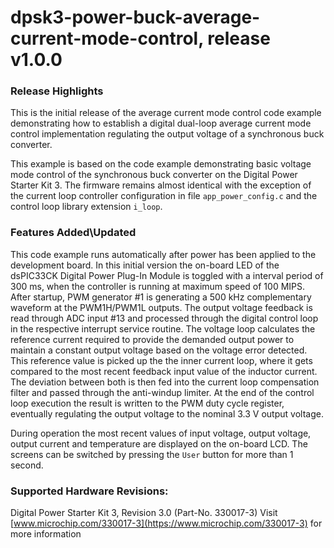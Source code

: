 # dpsk3-power-buck-average-current-mode-control, release v1.0.0

### Release Highlights
This is the initial release of the average current mode control code example demonstrating how to establish a 
digital dual-loop average current mode control implementation regulating the output voltage of a synchronous buck converter. 

This example is based on the code example demonstrating basic voltage mode control of the synchronous buck converter on the 
Digital Power Starter Kit 3. The firmware remains almost identical with the exception of the current loop controller configuration
in file `app_power_config.c` and the control loop library extension `i_loop`.

### Features Added\Updated
This code example runs automatically after power has been applied to the development board. In this initial version 
the on-board LED of the dsPIC33CK Digital Power Plug-In Module is toggled with a interval period of 300 ms, when the 
controller is running at maximum speed of 100 MIPS. After startup, PWM generator #1 is generating a 500 kHz complementary 
waveform at the PWM1H/PWM1L outputs. The output voltage feedback is read through ADC input #13 and processed through the 
digital control loop in the respective interrupt service routine. The voltage loop calculates the reference current required
to provide the demanded output power to maintain a constant output voltage based on the voltage error detected. This reference
value is picked up the the inner current loop, where it gets compared to the most recent feedback input value of the inductor
current. The deviation between both is then fed into the current loop compensation filter and passed through the anti-windup 
limiter. At the end of the control loop execution the result is written to the PWM duty cycle register, eventually regulating 
the output voltage to the nominal 3.3 V output voltage.

During operation the most recent values of input voltage, output voltage, output current and temperature are displayed on 
the on-board LCD. The screens can be switched by pressing the `User` button for more than 1 second.

### Supported Hardware Revisions:
Digital Power Starter Kit 3, Revision 3.0 (Part-No. 330017-3)
Visit [www.microchip.com/330017-3](https://www.microchip.com/330017-3) for more information
